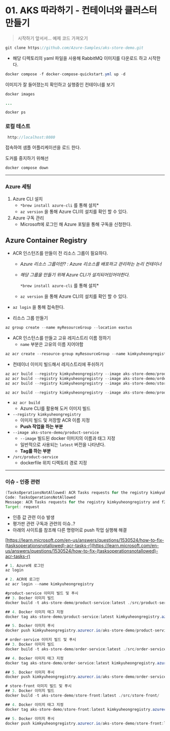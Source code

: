# 01. AKS 따라하기 - 컨테이너와 클러스터 만들기

> 시작하기 앞서서… 예제 코드 가져오기
> 

```java
git clone https://github.com/Azure-Samples/aks-store-demo.git
```

- 해당 디렉토리의 yaml 파일을 사용해 RabbitMQ 이미지를 다운로드 하고 시작한다.

```java
docker compose -f docker-compose-quickstart.yml up -d
```

이미지가 잘 들어졌는지 확인하고 실행중인 컨테이너를 보기 

```java
docker images

...

docker ps
```

### 로컬 테스트

```java
 http://localhost:8080
```

접속하여 샘플 어플리케이션을 로드 한다. 

도커를 중지하기 위해선

```java
docker compose down 
```

---

### Azure 세팅

1. Azure CLI 설치 
    - `*brew install azure-cli` 를 통해 설치*
    - `az version` 을 통해 Azure CLI의 설치를 확인 할 수 있다.
2. Azure 구독 관리
    - Microsoft에 로그인 해 Azure 포털을 통해 구독을 신청한다.

## Azure Container Registry

- ACR 인스턴즈를 만들이 전 리소스 그룹이 필요하다.
    - *Azure 리소스 그룹이란? : Azure 리소스를 배포하고 관리하는 논리 컨테이너*
    - *해당 그룹을 만들기 위해 Azure CLI가 설치되어있어야한다.*
        
        `*brew install azure-cli` 를 통해 설치*
        
    - `az version` 을 통해 Azure CLI의 설치를 확인 할 수 있다.
- `az login` 을 통해 접속한다.

- 리소스 그룹 만들기

```java
az group create --name myResourceGroup --location eastus
```

- ACR 인스턴스를 만들고 고유 레지스트리 이름 정하기
    - `name` 부분은 고유의 이름 지어야함

```java
az acr create --resource-group myResourceGroup --name kimkyuheongregistry --sku Basic
```

- 컨테이너 이미지 빌드해서 레지스트리에 푸쉬하기

```java
az acr build --registry kimkyuheongregistry --image aks-store-demo/product-service:latest ./src/product-service/
az acr build --registry kimkyuheongregistry --image aks-store-demo/order-service:latest ./src/order-service/
az acr build --registry kimkyuheongregistry --image aks-store-demo/store-front:latest ./src/store-front/
```

```java
az acr build --registry kimkyuheongregistry --image aks-store-demo/product-service:latest ./src/product-service/
```

- `az acr build`
    - Azure CLI를 활용해 도커 이미지 빌드
- `--registry kimkyuheongregistry`
    - 이미지 빌드 및 저장할 ACR 이름 지정
    - **Push 작업을 하는 부분**
- `--image aks-store-demo/product-service`
    - `--image` 빌드된 docker 이미지의 이름과 태그 지정
    - 일반적으로 사용되는 `latest` 버전을 나타낸다.
    - **Tag를 하는 부분**
- `/src/product-service`
    - dockerfile 위치 디렉토리 경로 지정

---

### 이슈 - 인증 관련

```java
(TasksOperationsNotAllowed) ACR Tasks requests for the registry kimkyuheongregistry and f216bf69-53a0-4119-a948-4c37d5818ac5 are not permitted. Please file an Azure support request at http://aka.ms/azuresupport for assistance.
Code: TasksOperationsNotAllowed
Message: ACR Tasks requests for the registry kimkyuheongregistry and f216bf69-53a0-4119-a948-4c37d5818ac5 are not permitted. Please file an Azure support request at http://aka.ms/azuresupport for assistance.
Target: request
```

- 인증 값 관련 이슈 발생
- 평가판 관련 구독과 관련의 이슈..?
- 아래의 사이트를 참조해 다른 명령어로 push 작업 실행해 해결

[https://learn.microsoft.com/en-us/answers/questions/1530524/how-to-fix-(tasksoperationsnotallowed)-acr-tasks-r](https://learn.microsoft.com/en-us/answers/questions/1530524/how-to-fix-(tasksoperationsnotallowed)-acr-tasks-r)

```java
# 1. Azure에 로그인
az login

# 2. ACR에 로그인
az acr login --name kimkyuheongregistry

#product-service 이미지 빌드 및 푸시
## 3. Docker 이미지 빌드
docker build -t aks-store-demo/product-service:latest ./src/product-service/

## 4. Docker 이미지 태그 지정
docker tag aks-store-demo/product-service:latest kimkyuheongregistry.azurecr.io/aks-store-demo/product-service:latest

## 5. Docker 이미지 푸시
docker push kimkyuheongregistry.azurecr.io/aks-store-demo/product-service:latest

# order-service 이미지 빌드 및 푸시
## 3. Docker 이미지 빌드
docker build -t aks-store-demo/order-service:latest ./src/order-service/

## 4. Docker 이미지 태그 지정
docker tag aks-store-demo/order-service:latest kimkyuheongregistry.azurecr.io/aks-store-demo/order-service:latest

## 5. Docker 이미지 푸시
docker push kimkyuheongregistry.azurecr.io/aks-store-demo/order-service:latest

# store-front 이미지 빌드 및 푸시
## 3. Docker 이미지 빌드
docker build -t aks-store-demo/store-front:latest ./src/store-front/

## 4. Docker 이미지 태그 지정
docker tag aks-store-demo/store-front:latest kimkyuheongregistry.azurecr.io/aks-store-demo/store-front:latest

## 5. Docker 이미지 푸시
docker push kimkyuheongregistry.azurecr.io/aks-store-demo/store-front:latest
```